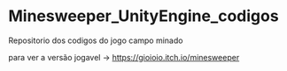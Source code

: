 # Minesweeper_UnityEngine_codigos
Repositorio dos codigos do jogo campo minado

para ver a versão jogavel -> https://gioioio.itch.io/minesweeper
